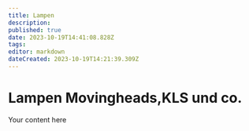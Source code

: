 ```yaml
---
title: Lampen
description: 
published: true
date: 2023-10-19T14:41:08.828Z
tags: 
editor: markdown
dateCreated: 2023-10-19T14:21:39.309Z
---
```


# Lampen Movingheads,KLS und co.
Your content here